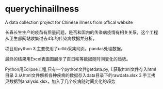 # querychinaillness
A data collection project for Chinese illness  from offical website

长春长生生产的疫苗有质量问题，是否和国内的传染病疫情有相关关系，这个工程从卫生部网站收集过去4年的传染病数据并分析。

项目用python 3,主要使用了urllib采集网页，pandas处理数据。

最终的结果用Excel表画图展示了百日咳等数据随时间变化的趋势。

Python用Eclipse工程,只有一个python文件getdata.py, 
1.获取html文件存入html目录
2.从html文件解析各种疾病的数据存入data目录下的rawdata.xlsx
3.手工拷贝数据到analysis.xlsx，加入了几个疾病随时间变化的趋势
